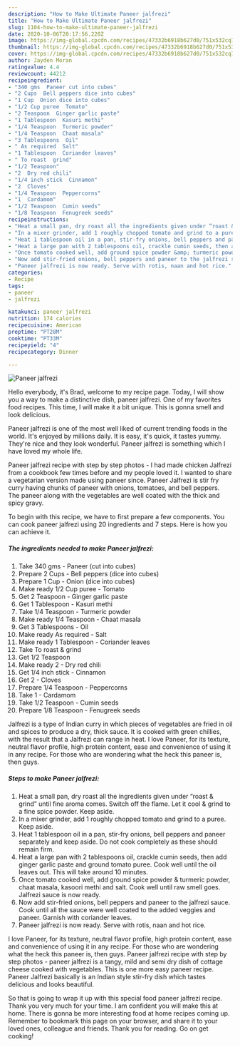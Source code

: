 ```yaml
---
description: "How to Make Ultimate Paneer jalfrezi"
title: "How to Make Ultimate Paneer jalfrezi"
slug: 1104-how-to-make-ultimate-paneer-jalfrezi
date: 2020-10-06T20:17:56.220Z
image: https://img-global.cpcdn.com/recipes/47332b6918b627d0/751x532cq70/paneer-jalfrezi-recipe-main-photo.jpg
thumbnail: https://img-global.cpcdn.com/recipes/47332b6918b627d0/751x532cq70/paneer-jalfrezi-recipe-main-photo.jpg
cover: https://img-global.cpcdn.com/recipes/47332b6918b627d0/751x532cq70/paneer-jalfrezi-recipe-main-photo.jpg
author: Jayden Moran
ratingvalue: 4.4
reviewcount: 44212
recipeingredient:
- "340 gms  Paneer cut into cubes"
- "2 Cups  Bell peppers dice into cubes"
- "1 Cup  Onion dice into cubes"
- "1/2 Cup puree  Tomato"
- "2 Teaspoon  Ginger garlic paste"
- "1 Tablespoon  Kasuri methi"
- "1/4 Teaspoon  Turmeric powder"
- "1/4 Teaspoon  Chaat masala"
- "3 Tablespoons  Oil"
- " As required  Salt"
- "1 Tablespoon  Coriander leaves"
- " To roast  grind"
- "1/2 Teaspoon"
- "2  Dry red chili"
- "1/4 inch stick  Cinnamon"
- "2  Cloves"
- "1/4 Teaspoon  Peppercorns"
- "1  Cardamom"
- "1/2 Teaspoon  Cumin seeds"
- "1/8 Teaspoon  Fenugreek seeds"
recipeinstructions:
- "Heat a small pan, dry roast all the ingredients given under “roast &amp; grind” until fine aroma comes. Switch off the flame. Let it cool &amp; grind to a fine spice powder. Keep aside."
- "In a mixer grinder, add 1 roughly chopped tomato and grind to a puree. Keep aside."
- "Heat 1 tablespoon oil in a pan, stir-fry onions, bell peppers and paneer separately and keep aside. Do not cook completely as these should remain firm."
- "Heat a large pan with 2 tablespoons oil, crackle cumin seeds, then add ginger garlic paste and ground tomato puree. Cook well until the oil leaves out. This will take around 10 minutes."
- "Once tomato cooked well, add ground spice powder &amp; turmeric powder, chaat masala, kasoori methi and salt. Cook well until raw smell goes. Jalfrezi sauce is now ready."
- "Now add stir-fried onions, bell peppers and paneer to the jalfrezi sauce. Cook until all the sauce were well coated to the added veggies and paneer. Garnish with coriander leaves."
- "Paneer jalfrezi is now ready. Serve with rotis, naan and hot rice."
categories:
- Recipe
tags:
- paneer
- jalfrezi

katakunci: paneer jalfrezi 
nutrition: 174 calories
recipecuisine: American
preptime: "PT28M"
cooktime: "PT33M"
recipeyield: "4"
recipecategory: Dinner

---
```



![Paneer jalfrezi](https://img-global.cpcdn.com/recipes/47332b6918b627d0/751x532cq70/paneer-jalfrezi-recipe-main-photo.jpg)

Hello everybody, it's Brad, welcome to my recipe page. Today, I will show you a way to make a distinctive dish, paneer jalfrezi. One of my favorites food recipes. This time, I will make it a bit unique. This is gonna smell and look delicious.

Paneer jalfrezi is one of the most well liked of current trending foods in the world. It's enjoyed by millions daily. It is easy, it's quick, it tastes yummy. They're nice and they look wonderful. Paneer jalfrezi is something which I have loved my whole life.

Paneer jalfrezi recipe with step by step photos - I had made chicken Jalfrezi from a cookbook few times before and my people loved it. I wanted to share a vegetarian version made using paneer since. Paneer Jalfrezi is stir fry curry having chunks of paneer with onions, tomatoes, and bell peppers. The paneer along with the vegetables are well coated with the thick and spicy gravy.


To begin with this recipe, we have to first prepare a few components. You can cook paneer jalfrezi using 20 ingredients and 7 steps. Here is how you can achieve it.

<!--inarticleads1-->

##### The ingredients needed to make Paneer jalfrezi:

1. Take 340 gms - Paneer (cut into cubes)
1. Prepare 2 Cups - Bell peppers (dice into cubes)
1. Prepare 1 Cup - Onion (dice into cubes)
1. Make ready 1/2 Cup puree - Tomato
1. Get 2 Teaspoon - Ginger garlic paste
1. Get 1 Tablespoon - Kasuri methi
1. Take 1/4 Teaspoon - Turmeric powder
1. Make ready 1/4 Teaspoon - Chaat masala
1. Get 3 Tablespoons - Oil
1. Make ready  As required - Salt
1. Make ready 1 Tablespoon - Coriander leaves
1. Take  To roast &amp; grind
1. Get 1/2 Teaspoon
1. Make ready 2 - Dry red chili
1. Get 1/4 inch stick - Cinnamon
1. Get 2 - Cloves
1. Prepare 1/4 Teaspoon - Peppercorns
1. Take 1 - Cardamom
1. Take 1/2 Teaspoon - Cumin seeds
1. Prepare 1/8 Teaspoon - Fenugreek seeds


Jalfrezi is a type of Indian curry in which pieces of vegetables are fried in oil and spices to produce a dry, thick sauce. It is cooked with green chillies, with the result that a Jalfrezi can range in heat. I love Paneer, for its texture, neutral flavor profile, high protein content, ease and convenience of using it in any recipe. For those who are wondering what the heck this paneer is, then guys. 

<!--inarticleads2-->

##### Steps to make Paneer jalfrezi:

1. Heat a small pan, dry roast all the ingredients given under “roast &amp; grind” until fine aroma comes. Switch off the flame. Let it cool &amp; grind to a fine spice powder. Keep aside.
1. In a mixer grinder, add 1 roughly chopped tomato and grind to a puree. Keep aside.
1. Heat 1 tablespoon oil in a pan, stir-fry onions, bell peppers and paneer separately and keep aside. Do not cook completely as these should remain firm.
1. Heat a large pan with 2 tablespoons oil, crackle cumin seeds, then add ginger garlic paste and ground tomato puree. Cook well until the oil leaves out. This will take around 10 minutes.
1. Once tomato cooked well, add ground spice powder &amp; turmeric powder, chaat masala, kasoori methi and salt. Cook well until raw smell goes. Jalfrezi sauce is now ready.
1. Now add stir-fried onions, bell peppers and paneer to the jalfrezi sauce. Cook until all the sauce were well coated to the added veggies and paneer. Garnish with coriander leaves.
1. Paneer jalfrezi is now ready. Serve with rotis, naan and hot rice.


I love Paneer, for its texture, neutral flavor profile, high protein content, ease and convenience of using it in any recipe. For those who are wondering what the heck this paneer is, then guys. Paneer jalfrezi recipe with step by step photos - paneer jalfrezi is a tangy, mild and semi dry dish of cottage cheese cooked with vegetables. This is one more easy paneer recipe. Paneer Jalfrezi basically is an Indian style stir-fry dish which tastes delicious and looks beautiful. 

So that is going to wrap it up with this special food paneer jalfrezi recipe. Thank you very much for your time. I am confident you will make this at home. There is gonna be more interesting food at home recipes coming up. Remember to bookmark this page on your browser, and share it to your loved ones, colleague and friends. Thank you for reading. Go on get cooking!
